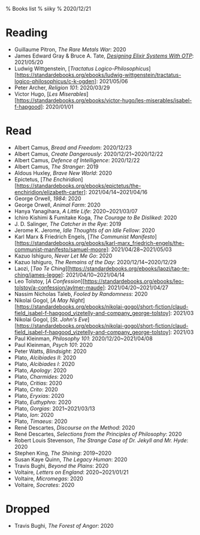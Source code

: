 % Books list
% siiky
% 2020/12/21

# Reading

 * Guillaume Pitron, _The Rare Metals War_: 2020
 * James Edward Gray & Bruce A. Tate, [_Designing Elixir Systems With OTP_][9781680506617]: 2021/05/20
 * Ludwig Wittgenstein, [_Tractatus Logico-Philosophicus_][https://standardebooks.org/ebooks/ludwig-wittgenstein/tractatus-logico-philosophicus/c-k-ogden]: 2021/05/06
 * Peter Archer, _Religion 101_: 2020/03/29
 * Victor Hugo, [_Les Miserables_][https://standardebooks.org/ebooks/victor-hugo/les-miserables/isabel-f-hapgood]: 2020/01/01

# Read

 * Albert Camus, _Bread and Freedom_: 2020/12/23
 * Albert Camus, _Create Dangerously_: 2020/12/21~2020/12/22
 * Albert Camus, _Defence of Intelligence_: 2020/12/22
 * Albert Camus, _The Stranger_: 2019
 * Aldous Huxley, _Brave New World_: 2020
 * Epictetus, [_The Enchiridion_][https://standardebooks.org/ebooks/epictetus/the-enchiridion/elizabeth-carter]: 2021/04/14~2021/04/16
 * George Orwell, _1984_: 2020
 * George Orwell, _Animal Farm_: 2020
 * Hanya Yanagihara, _A Little Life_: 2020~2021/03/07
 * Ichiro Kishimi & Fumitake Koga, _The Courage to Be Disliked_: 2020
 * J. D. Salinger, _The Catcher in the Rye_: 2019
 * Jerome K. Jerome, _Idle Thoughts of an Idle Fellow_: 2020
 * Karl Marx & Friedrich Engels, [_The Communist Manifesto_][https://standardebooks.org/ebooks/karl-marx_friedrich-engels/the-communist-manifesto/samuel-moore]: 2021/04/28~2021/05/03
 * Kazuo Ishiguro, _Never Let Me Go_: 2020
 * Kazuo Ishiguro, _The Remains of the Day_: 2020/12/14~2020/12/29
 * Laozi, [_Tao Te Ching_][https://standardebooks.org/ebooks/laozi/tao-te-ching/james-legge]: 2021/04/10~2021/04/14
 * Leo Tolstoy, [_A Confession_][https://standardebooks.org/ebooks/leo-tolstoy/a-confession/aylmer-maude]: 2021/04/20~2021/04/27
 * Nassim Nicholas Taleb, _Fooled by Randomness_: 2020
 * Nikolai Gogol, [_A May Night_][https://standardebooks.org/ebooks/nikolai-gogol/short-fiction/claud-field_isabel-f-hapgood_vizetelly-and-company_george-tolstoy]: 2021/03
 * Nikolai Gogol, [_St. John's Eve_][https://standardebooks.org/ebooks/nikolai-gogol/short-fiction/claud-field_isabel-f-hapgood_vizetelly-and-company_george-tolstoy]: 2021/03
 * Paul Kleinman, _Philosophy 101_: 2020/12/20~2021/04/08
 * Paul Kleinman, _Psych 101_: 2020
 * Peter Watts, _Blindsight_: 2020
 * Plato, _Alcibiades II_: 2020
 * Plato, _Alcibiades I_: 2020
 * Plato, _Apology_: 2020
 * Plato, _Charmides_: 2020
 * Plato, _Critias_: 2020
 * Plato, _Crito_: 2020
 * Plato, _Eryxias_: 2020
 * Plato, _Euthyphro_: 2020
 * Plato, _Gorgias_: 2021~2021/03/13
 * Plato, _Ion_: 2020
 * Plato, _Timaeus_: 2020
 * René Descartes, _Discourse on the Method_: 2020
 * René Descartes, _Selections from the Principles of Philosophy_: 2020
 * Robert Louis Stevenson, _The Strange Case of Dr. Jekyll and Mr. Hyde_: 2020
 * Stephen King, _The Shining_: 2019~2020
 * Susan Kaye Quinn, _The Legacy Human_: 2020
 * Travis Bughi, _Beyond the Plains_: 2020
 * Voltaire, _Letters on England_: 2020~2021/01/21
 * Voltaire, _Micromegas_: 2020
 * Voltaire, _Socrates_: 2020

# Dropped

 * Travis Bughi, _The Forest of Angor_: 2020

[9781680506617]: https://pragprog.com/titles/jgotp/designing-elixir-systems-with-otp
